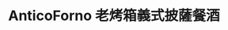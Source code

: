 ---
title: "AnticoForno 老烤箱義式披薩餐酒"
description: "AnticoForno 老烤箱義式披薩餐酒"
layout: shop
keywords:
  - 美食競賽
  - 台灣美食
  - 美食精選
datePublished: "2025-06-30"
dateModified: "2025-07-04"
city: "台北市"
district: "大安區"
address: "台北市大安區瑞安街141號"
phone: "0227063322"
geo: "25.026690137023905, 121.53963889211907"
google_map: "https://maps.app.goo.gl/15zvuB6LQFCeYGE89"
footinder: "https://footinder.com.tw/%E5%8F%B0%E5%8C%97%E5%B8%82%E5%A4%A7%E5%AE%89%E5%8D%80/32335/"
official: "https://www.facebook.com/anticoforno141/"
award:
  - name: "500盤"
    year: "2024"
    entries:
      - dishes:
          - "松露小姐 Pizza"

---